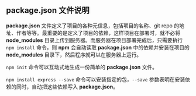 ## package.json 文件说明 ##

**package.json** 文件定义了项目的各种元信息，包括项目的名称、git repo 的地址、作者等等。最重要的是定义了项目的依赖，这样项目在部署时，就不必将 **node\_modules** 目录上传到服务器。而服务器在项目部署完成后，只需要执行 `npm install` 命令，则 **npm** 会自动读取 **package.json** 中的依赖并安装在项目的 **node\_modules** 目录下，然后程序就可以在服务器上运行。

`npm init` 命令可以互动式地生成一份简单的 **package.json** 文件。

`npm install express --save` 命令可以安装指定的包，`--save` 参数表明在安装依赖的同时，自动把这些依赖写入 **package.json**。